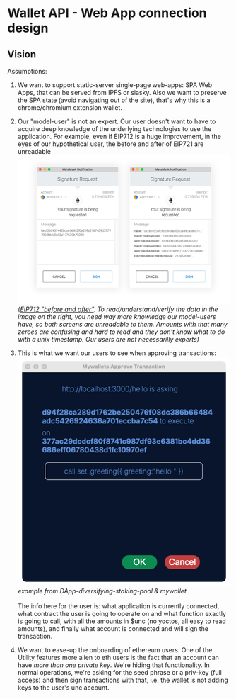 # Wallet API - Web App connection design

## Vision

Assumptions:

1) We want to support static-server single-page web-apps: SPA Web Apps, that can be served from IPFS or siasky. Also we want to preserve the SPA state (avoid  navigating out of the site), that's why this is a chrome/chromium extension wallet.

2) Our "model-user" is not an expert. Our user doesn't want to have to acquire deep knowledge of the underlying technologies to use the application.
For example, even if EIP712 is a huge improvement, in the eyes of our hypothetical user, the before and after of EIP721 are unreadable
![image|690x483](docs/images/EIP712-before-after.png)
<br>*([EIP712 "before and after"](https://ethereum-magicians.org/t/eip-712-eth-signtypeddata-as-a-standard-for-machine-verifiable-and-human-readable-typed-data-signing/397). To read/understand/verify the data in the image on the right, you need way more knowledge our model-users have, so both screens are unreadable to them. Amounts with that many zeroes are confusing and hard to read and they don't know what to do with a unix timestamp. Our users are not necessarilly experts)*

3) This is what we want our users to see when approving transactions:
![image|507x500](docs/images/mywallets-approve-transaction.png)
<br>*example from DApp-diversifying-staking-pool & mywallet*
<br><br>The info here for the user is: what application is currently connected, what contract the user is going to operate on and what function exactly is going to call, with all the amounts in $unc (no yoctos, all easy to read amounts), and finally what account is connected and will sign the transaction.

4) We want to ease-up the onboarding of ethereum users. One of the Utility features more alien to eth users is the fact that an account can have *more than one private key*. We're hiding that functionality. In normal operations, we're asking for the seed phrase or a priv-key (full access) and then sign transactions with that, i.e. the wallet is not adding keys to the user's unc account.
